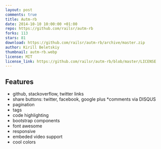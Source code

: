 ```yaml
---
layout: post
comments: true
title: Autm-rb
date: 2014-10-10 10:00:00 +01:00
repo: https://github.com/railsr/autm-rb
forks: 113
stars: 81
download: https://github.com/railsr/autm-rb/archive/master.zip
author: Kirill Beletskiy
thumbnail: autm-rb.webp
license: MIT
license_link: https://github.com/railsr/autm-rb/blob/master/LICENSE
---
```


## Features

* github, stackoverflow, twitter links
* share buttons: twitter, facebook, google plus *comments via DISQUS
* pagination
* tags
* code highlighting
* bootstrap components
* font awesome
* responsive
* embeded video support
* cool colors
